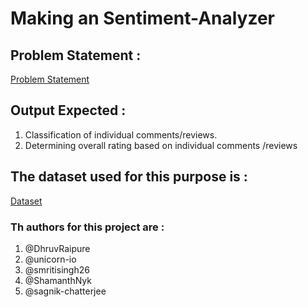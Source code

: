 # Making an Sentiment-Analyzer 
##	Problem Statement : 
[Problem Statement](https://www.sih.gov.in/sih2020PS/MTE=/U29mdHdhcmU=/SW5kaWFuIFNwYWNlIFJlc2VhcmNoIE9yZ2FuaXNhdGlvbiAoSVNSTyk=/QWxs)

## Output Expected : 
1. Classification of individual comments/reviews.
2. Determining overall rating based on individual comments /reviews

## The dataset used for this purpose is :
[Dataset]( http://jmcauley.ucsd.edu/data/amazon/)


### Th authors for this project are :

1. @DhruvRaipure
2. @unicorn-io
3. @smritisingh26
4. @ShamanthNyk
5. @sagnik-chatterjee

